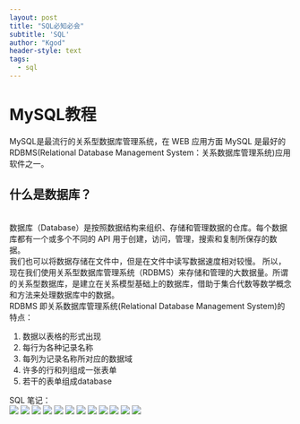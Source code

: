 ```yaml
---
layout: post
title: "SQL必知必会"
subtitle: 'SQL'
author: "Kgod"
header-style: text
tags:
  - sql
---
```

# MySQL教程
MySQL是最流行的关系型数据库管理系统，在 WEB 应用方面 MySQL 是最好的 RDBMS(Relational Database Management System：关系数据库管理系统)应用软件之一。  

## 什么是数据库？
<br>数据库（Database）是按照数据结构来组织、存储和管理数据的仓库。每个数据库都有一个或多个不同的 API 用于创建，访问，管理，搜索和复制所保存的数据。
<br>我们也可以将数据存储在文件中，但是在文件中读写数据速度相对较慢。
所以，现在我们使用关系型数据库管理系统（RDBMS）来存储和管理的大数据量。所谓的关系型数据库，是建立在关系模型基础上的数据库，借助于集合代数等数学概念和方法来处理数据库中的数据。
<br>RDBMS 即关系数据库管理系统(Relational Database Management System)的特点：
1. 数据以表格的形式出现
2. 每行为各种记录名称
3. 每列为记录名称所对应的数据域
4. 许多的行和列组成一张表单
5. 若干的表单组成database

SQL 笔记：  
<img src="/picturesWork/SQL-01/01.jpg">
<img src="/picturesWork/SQL-01/02.jpg">
<img src="/picturesWork/SQL-01/03.jpg">
<img src="/picturesWork/SQL-01/04.jpg">
<img src="/picturesWork/SQL-01/05.jpg">
<img src="/picturesWork/SQL-01/06.jpg">
<img src="/picturesWork/SQL-01/07.jpg">
<img src="/picturesWork/SQL-01/08.jpg">
<img src="/picturesWork/SQL-01/09.jpg">
<img src="/picturesWork/SQL-01/10.jpg">
<img src="/picturesWork/SQL-01/11.jpg">
<img src="/picturesWork/SQL-01/12.jpg">







